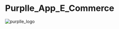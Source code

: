 # Purplle_App_E_Commerce
![purplle_logo](https://user-images.githubusercontent.com/103168212/199642096-62c90584-7aa7-48c7-b7aa-fd456f661e23.PNG)




